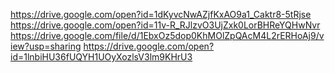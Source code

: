 https://drive.google.com/open?id=1dKyvcNwAZjfKxAO9a1_Caktr8-5tRjse
https://drive.google.com/open?id=11v-R_RJlzvO3UjZxk0LorBHReYQHwNvr
https://drive.google.com/file/d/1EbxOz5dop0KhMOlZpQAcM4L2rERHoAj9/view?usp=sharing
https://drive.google.com/open?id=1lnbiHU36fUQYH1UOyXozlsV3lm9KHrU3
